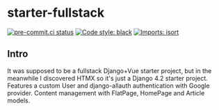 # starter-fullstack
[![pre-commit.ci status](https://results.pre-commit.ci/badge/github/andywar65/starter-fullstack/main.svg)](https://results.pre-commit.ci/latest/github/andywar65/starter-fullstack/main)
[![Code style: black](https://img.shields.io/badge/code%20style-black-000000.svg)](https://github.com/psf/black)
[![Imports: isort](https://img.shields.io/badge/%20imports-isort-%231674b1?style=flat&labelColor=ef8336)](https://pycqa.github.io/isort/)
## Intro
It was supposed to be a fullstack Django+Vue starter project, but in the
meanwhile I discovered HTMX so it's just a Django 4.2 starter project.
Features a custom User and django-allauth authentication with Google provider.
Content management with FlatPage, HomePage and Article models.

